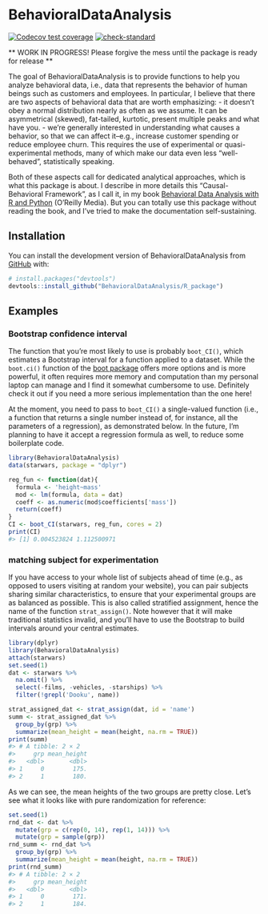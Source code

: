 
<!-- README.md is generated from README.Rmd. Please edit that file -->

# BehavioralDataAnalysis

<!-- badges: start -->

[![Codecov test
coverage](https://codecov.io/gh/BehavioralDataAnalysis/R_package/branch/main/graph/badge.svg)](https://app.codecov.io/gh/BehavioralDataAnalysis/R_package?branch=main)
[![check-standard](https://github.com/BehavioralDataAnalysis/R_package/actions/workflows/check-standard.yaml/badge.svg)](https://github.com/BehavioralDataAnalysis/R_package/actions/workflows/check-standard.yaml)
<!-- badges: end -->

\*\* WORK IN PROGRESS! Please forgive the mess until the package is
ready for release \*\*

The goal of BehavioralDataAnalysis is to provide functions to help you
analyze behavioral data, i.e., data that represents the behavior of
human beings such as customers and employees. In particular, I believe
that there are two aspects of behavioral data that are worth
emphasizing: - it doesn’t obey a normal distribution nearly as often as
we assume. It can be asymmetrical (skewed), fat-tailed, kurtotic,
present multiple peaks and what have you. - we’re generally interested
in understanding what causes a behavior, so that we can affect it–e.g.,
increase customer spending or reduce employee churn. This requires the
use of experimental or quasi-experimental methods, many of which make
our data even less “well-behaved”, statistically speaking.

Both of these aspects call for dedicated analytical approaches, which is
what this package is about. I describe in more details this
“Causal-Behavioral Framework”, as I call it, in my book [Behavioral Data
Analysis with R and
Python](https://smile.amazon.com/Behavioral-Data-Analysis-Python-Customer-Driven-ebook/dp/B0979QYPWD/)
(O’Reilly Media). But you can totally use this package without reading
the book, and I’ve tried to make the documentation self-sustaining.

## Installation

You can install the development version of BehavioralDataAnalysis from
[GitHub](https://github.com/) with:

``` r
# install.packages("devtools")
devtools::install_github("BehavioralDataAnalysis/R_package")
```

## Examples

### Bootstrap confidence interval

The function that you’re most likely to use is probably `boot_CI()`,
which estimates a Bootstrap interval for a function applied to a
dataset. While the `boot.ci()` function of the [boot
package]('https://cran.r-project.org/web/packages/boot/index.html')
offers more options and is more powerful, it often requires more memory
and computation than my personal laptop can manage and I find it
somewhat cumbersome to use. Definitely check it out if you need a more
serious implementation than the one here!

At the moment, you need to pass to `boot_CI()` a single-valued function
(i.e., a function that returns a single number instead of, for instance,
all the parameters of a regression), as demonstrated below. In the
future, I’m planning to have it accept a regression formula as well, to
reduce some boilerplate code.

``` r
library(BehavioralDataAnalysis)
data(starwars, package = "dplyr")

reg_fun <- function(dat){
  formula <- 'height~mass'
  mod <- lm(formula, data = dat)
  coeff <- as.numeric(mod$coefficients['mass'])
  return(coeff)
}
CI <- boot_CI(starwars, reg_fun, cores = 2)
print(CI)
#> [1] 0.004523824 1.112500971
```

### matching subject for experimentation

If you have access to your whole list of subjects ahead of time (e.g.,
as opposed to users visiting at random your website), you can pair
subjects sharing similar characteristics, to ensure that your
experimental groups are as balanced as possible. This is also called
stratified assignment, hence the name of the function `strat_assign()`.
Note however that it will make traditional statistics invalid, and
you’ll have to use the Bootstrap to build intervals around your central
estimates.

``` r
library(dplyr)
library(BehavioralDataAnalysis)
attach(starwars)
set.seed(1)
dat <- starwars %>%
  na.omit() %>%
  select(-films, -vehicles, -starships) %>%
  filter(!grepl('Dooku', name))

strat_assigned_dat <- strat_assign(dat, id = 'name')
summ <- strat_assigned_dat %>% 
  group_by(grp) %>% 
  summarize(mean_height = mean(height, na.rm = TRUE))
print(summ)
#> # A tibble: 2 × 2
#>     grp mean_height
#>   <dbl>       <dbl>
#> 1     0        175.
#> 2     1        180.
```

As we can see, the mean heights of the two groups are pretty close.
Let’s see what it looks like with pure randomization for reference:

``` r
set.seed(1)
rnd_dat <- dat %>%
  mutate(grp = c(rep(0, 14), rep(1, 14))) %>%
  mutate(grp = sample(grp))
rnd_summ <- rnd_dat %>% 
  group_by(grp) %>% 
  summarize(mean_height = mean(height, na.rm = TRUE))
print(rnd_summ)
#> # A tibble: 2 × 2
#>     grp mean_height
#>   <dbl>       <dbl>
#> 1     0        171.
#> 2     1        184.
```
